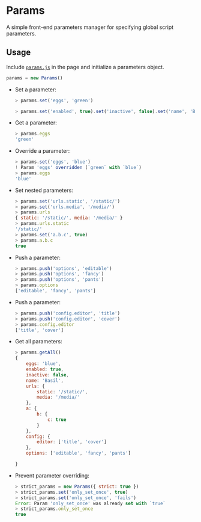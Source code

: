 Params
======

A simple front-end parameters manager for specifying global script parameters.

## Usage

Include [`params.js`](https://github.com/droptype/params/releases/tag/v1.0.0) in the page and initialize a parameters object.

```javascript
params = new Params()
```

*   Set a parameter:

    ```javascript
    > params.set('eggs', 'green')
    ```

    ```javascript
    > params.set('enabled', true).set('inactive', false).set('name', 'Basil')
    ```

*   Get a parameter:

    ```javascript
    > params.eggs
    'green'
    ```

*   Override a parameter:

    ```javascript
    > params.set('eggs', 'blue')
    ! Param 'eggs' overridden (`green` with `blue`)
    > params.eggs
    'blue'
    ```

*   Set nested parameters:

    ```javascript
    > params.set('urls.static', '/static/')
    > params.set('urls.media', '/media/')
    > params.urls
    { static: '/static/', media: '/media/' }
    > params.urls.static
    '/static/'
    > params.set('a.b.c', true)
    > params.a.b.c
    true
    ```

*   Push a parameter:

    ```javascript
    > params.push('options', 'editable')
    > params.push('options', 'fancy')
    > params.push('options', 'pants')
    > params.options
    ['editable', 'fancy', 'pants']
    ```

*   Push a parameter:

    ```javascript
    > params.push('config.editor', 'title')
    > params.push('config.editor', 'cover')
    > params.config.editor
    ['title', 'cover']
    ```

*   Get all parameters:

    ```javascript
    > params.getAll()
    {
        eggs: 'blue',
        enabled: true,
        inactive: false,
        name: 'Basil',
        urls: {
            static: '/static/',
            media: '/media/'
        },
        a: {
            b: {
                c: true
            }
        },
        config: {
            editor: ['title', 'cover']
        },
        options: ['editable', 'fancy', 'pants']

    }
    ```

*   Prevent parameter overriding:

    ```javascript
    > strict_params = new Params({ strict: true })
    > strict_params.set('only_set_once', true)
    > strict_params.set('only_set_once', 'fails')
    Error: Param 'only_set_once' was already set with `true`
    > strict_params.only_set_once
    true
    ```

